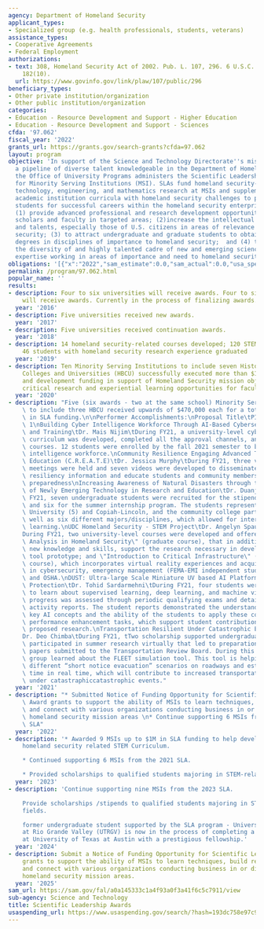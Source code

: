 ```yaml
---
agency: Department of Homeland Security
applicant_types:
- Specialized group (e.g. health professionals, students, veterans)
assistance_types:
- Cooperative Agreements
- Federal Employment
authorizations:
- text: 308, Homeland Security Act of 2002. Pub. L. 107, 296. 6 U.S.C. &sect; 188(b);
    182(10).
  url: https://www.govinfo.gov/link/plaw/107/public/296
beneficiary_types:
- Other private institution/organization
- Other public institution/organization
categories:
- Education - Resource Development and Support - Higher Education
- Education - Resource Development and Support - Sciences
cfda: '97.062'
fiscal_year: '2022'
grants_url: https://grants.gov/search-grants?cfda=97.062
layout: program
objective: 'In support of the Science and Technology Directorate''s mission to build
  a pipeline of diverse talent knowledgeable in the Department of Homeland Security,
  the Office of University Programs administers the Scientific Leadership Awards (SLA)
  for Minority Serving Institutions (MSI). SLAs fund homeland security-related science,
  technology, engineering, and mathematics research at MSIs and supplement existing
  academic institution curricula with homeland security challenges to prepare MSI
  students for successful careers within the homeland security enterprise. OBJECTIVES:
  (1) provide advanced professional and research development opportunities for fellows,
  scholars and faculty in targeted areas; (2)increase the intellectual capacity, skills
  and talents, especially those of U.S. citizens in areas of relevance to homeland
  security; (3) to attract undergraduate and graduate students to obtain advanced
  degrees in disciplines of importance to homeland security;  and (4) to increase
  the diversity of and highly talented cadre of new and emerging science and technology
  expertise working in areas of importance and need to homeland security.'
obligations: '[{"x":"2022","sam_estimate":0.0,"sam_actual":0.0,"usa_spending_actual":-14794.32},{"x":"2023","sam_estimate":0.0,"sam_actual":8968459.0,"usa_spending_actual":8765172.32},{"x":"2024","sam_estimate":0.0,"sam_actual":0.0,"usa_spending_actual":-262796.75}]'
permalink: /program/97.062.html
popular_name: ''
results:
- description: Four to six universities will receive awards. Four to six universities
    will receive awards. Currently in the process of finalizing awards.
  year: '2016'
- description: Five universities received new awards.
  year: '2017'
- description: Five universities received continuation awards.
  year: '2018'
- description: 14 homeland security-related courses developed; 120 STEM students supported;
    46 students with homeland security research experience graduated
  year: '2019'
- description: Ten Minority Serving Institutions to include seven Historically Black
    Colleges and Universities (HBCU) successfully executed more than $1.7M in research
    and development funding in support of Homeland Security mission objectives providing
    critical research and experiential learning opportunities for faculty and students.
  year: '2020'
- description: "Five (six awards - two at the same school) Minority Serving Institutions\
    \ to include three HBCU received upwards of $470,000 each for a total of $2,810,178\
    \ in SLA funding.\n\nPerformer Accomplishments:\nProposal Title\tPI\tAccomplishment\
    \ 1\nBuilding Cyber Intelligence Workforce Through AI-Based Cybersecurity Education\
    \ and Training\tDr. Mais Nijim\tDuring FY21, a university-level cybersecurity\
    \ curriculum was developed, completed all the approval channels, and started offering\
    \ courses. 12 students were enrolled by the fall 2021 semester to bolster cyber\
    \ intelligence workforce.\nCommunity Resilience Engaging Advanced Training and\
    \ Education (C.R.E.A.T.E)\tDr. Jessica Murphy\tDuring FY21, three virtual townhall\
    \ meetings were held and seven videos were developed to disseminate community\
    \ resiliency information and educate students and community members on disaster\
    \ preparedness\nIncreasing Awareness of Natural Disasters through the Implementation\
    \ of Newly Emerging Technology in Research and Education\tDr. Duanjun Lu\tDuring\
    \ FY21, seven undergraduate students were recruited for the stipend/tuition scholarship\
    \ and six for the summer internship program. The students represent Jackson State\
    \ University (5) and Copiah-Lincoln, and the community college partner (2), as\
    \ well as six different majors/disciplines, which allowed for interdisciplinary\
    \ learning.\nUDC Homeland Security - STEM Project\tDr. Angelyn Spaulding Flowers\t\
    During FY21, two university-level courses were developed and offered, \"Predictive\
    \ Analysis in Homeland Security\" (graduate course), that in addition to teaching\
    \ new knowledge and skills, support the research necessary in developing a simulation\
    \ tool prototype; and \"Introduction to Critical Infrastructure\" (undergraduate\
    \ course), which incorporates virtual reality experiences and acquisition of certifications\
    \ in cybersecurity, emergency management (FEMA-EMI independent study courses),\
    \ and OSHA.\nDUST: Ultra-large Scale Miniature UV based AI Platform for Border\
    \ Protection\tDr. Tohid Sardarmehni\tDuring FY21, four students were recruited\
    \ to learn about supervised learning, deep learning, and machine vision. Student\
    \ progress was assessed through periodic qualifying exams and detailed student\
    \ activity reports. The student reports demonstrated the understanding of the\
    \ key AI concepts and the ability of the students to apply these concepts in UAV\
    \ performance enhancement tasks, which support student contribution to the overall\
    \ proposed research.\nTransportation Resilient Under Catastrophic Events (TRUCE)\t\
    Dr. Deo Chimba\tDuring FY21, tTwo scholarship supported undergraduate students\
    \ participated in summer research virtually that led to preparation of five technical\
    \ papers submitted to the Transportation Review Board. During this time the research\
    \ group learned about the FLEET simulation tool. This tool is helping them create\
    \ different “short notice evacuation” scenarios on roadways and estimate response\
    \ time in real time, which will contribute to increased transportation resiliency\
    \ under catastraphiccatastrophic events."
  year: '2021'
- description: "* Submitted Notice of Funding Opportunity for Scientific Leadership\
    \ Award grants to support the ability of MSIs to learn techniques, build capacity,\
    \ and connect with various organizations conducting business in or directly supporting\
    \ homeland security mission areas \n* Continue supporting 6 MSIs from the 2021\
    \ SLA"
  year: '2022'
- description: '* Awarded 9 MSIs up to $1M in SLA funding to help develop and strengthen
    homeland security related STEM Curriculum.

    * Continued supporting 6 MSIs from the 2021 SLA.

    * Provided scholarships to qualified students majoring in STEM-related fields.'
  year: '2023'
- description: 'Continue supporting nine MSIs from the 2023 SLA.

    Provide scholarships /stipends to qualified students majoring in STEM-related
    fields.

    former undergraduate student supported by the SLA program - University of Texas
    at Rio Grande Valley (UTRGV) is now in the process of completing a graduate program
    at University of Texas at Austin with a prestigious fellowship.'
  year: '2024'
- description: Submit a Notice of Funding Opportunity for Scientific Leadership Award
    grants to support the ability of MSIs to learn techniques, build research capacity,
    and connect with various organizations conducting business in or directly supporting
    homeland security mission areas.
  year: '2025'
sam_url: https://sam.gov/fal/a0a145333c1a4f93a0f3a41f6c5c7911/view
sub-agency: Science and Technology
title: Scientific Leadership Awards
usaspending_url: https://www.usaspending.gov/search/?hash=193dc758e97c9144528b67d29c54509f
---
```

